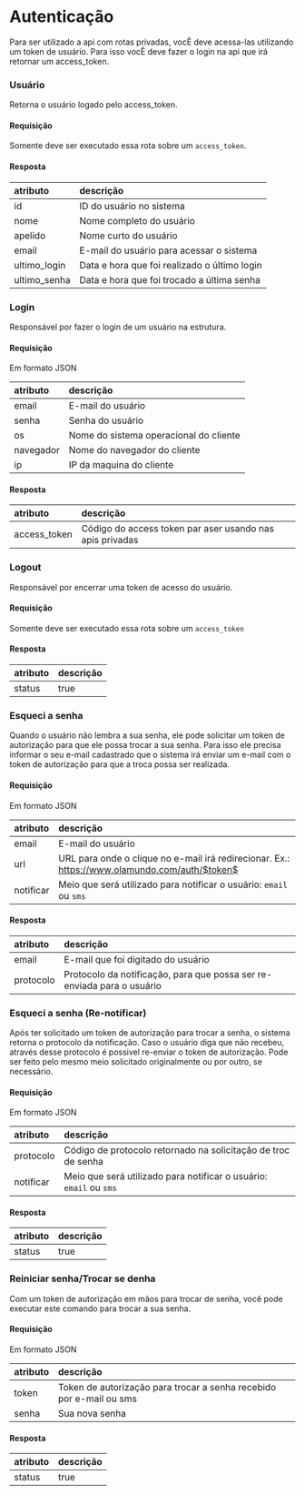 # Autenticação

Para ser utilizado a api com rotas privadas, vocÊ deve acessa-las utilizando um token de usuário. 
Para isso vocÊ deve fazer o login na api que irá retornar um access_token.

### Usuário

<api method="get" uri="/auth/usuario" />

Retorna o usuário logado pelo access_token.

#### Requisição

<tag text="auth" type="error"/> Somente deve ser executado essa rota sobre um `access_token`.

#### Resposta

| atributo     | descrição                                    |
|:-------------|:---------------------------------------------|
| id           | ID do usuário no sistema                     |
| nome         | Nome completo do usuário                     |
| apelido      | Nome curto do usuário                        |
| email        | E-mail do usuário para acessar o sistema     |
| ultimo_login | Data e hora que foi realizado o último login |
| ultimo_senha | Data e hora que foi trocado a última senha   |


### Login

<api method="post" uri="/auth/login" />

Responsável por fazer o login de um usuário na estrutura.

#### Requisição

Em formato JSON

| atributo  | descrição                                     |
|:----------|:----------------------------------------------|
| email     | E-mail do usuário <Badge text="obrigatório"/> |
| senha     | Senha do usuário <Badge text="obrigatório"/>  |
| os        | Nome do sistema operacional do cliente        |
| navegador | Nome do navegador do cliente                  |
| ip        | IP da maquina do cliente                      |

#### Resposta

| atributo     | descrição                                                |
|:-------------|:---------------------------------------------------------|
| access_token | Código do access token par aser usando nas apis privadas |


### Logout

<api method="post" uri="/auth/logout" />

Responsável por encerrar uma token de acesso do usuário.

#### Requisição

<tag text="auth" type="error"/> Somente deve ser executado essa rota sobre um `access_token`

#### Resposta

| atributo     | descrição                                                |
|:-------------|:---------------------------------------------------------|
| status       | true                                                     |


### Esqueci a senha

<api method="post" uri="/auth/esqueci-senha" />

Quando o usuário não lembra a sua senha, ele pode solicitar um token de autorização para que ele possa trocar a sua senha.
Para isso ele precisa informar o seu e-mail cadastrado que o sistema irá enviar um e-mail com o token de autorização para que a troca possa ser realizada.

#### Requisição

Em formato JSON

| atributo  | descrição                                     |
|:----------|:----------------------------------------------|
| email     | E-mail do usuário <Badge text="obrigatório"/> |
| url       | URL para onde o clique no e-mail irá redirecionar. Ex.: https://www.olamundo.com/auth/$token$ <Badge text="obrigatório"/>  |
| notificar | Meio que será utilizado para notificar o usuário: `email` ou `sms`  |

#### Resposta

| atributo     | descrição                                                              |
|:-------------|:-----------------------------------------------------------------------|
| email        | E-mail que foi digitado do usuário                                     |
| protocolo    | Protocolo da notificação, para que possa ser re-enviada para o usuário |


### Esqueci a senha (Re-notificar)

<api method="post" uri="/auth/esqueci-senha/notificar" />

Após ter solicitado um token de autorização para trocar a senha, o sistema retorna o protocolo da notificação. Caso o usuário diga que não recebeu, através desse protocolo é possivel re-enviar o token de autorização. Pode ser feito pelo mesmo meio solicitado originalmente ou por outro, se necessário.

#### Requisição

Em formato JSON

| atributo  | descrição                                                                                 |
|:----------|:------------------------------------------------------------------------------------------|
| protocolo | Código de protocolo retornado na solicitação de troc de senha <Badge text="obrigatório"/> |
| notificar | Meio que será utilizado para notificar o usuário: `email` ou `sms`                        |

#### Resposta

| atributo     | descrição                                                              |
|:-------------|:-----------------------------------------------------------------------|
| status       | true                                                                   |

### Reiniciar senha/Trocar se denha

<api method="post" uri="/auth/reiniciar-senha" />

Com um token de autorização em mãos para trocar de senha, você pode executar este comando para trocar a sua senha.

#### Requisição

Em formato JSON

| atributo  | descrição                                                                                       |
|:----------|:------------------------------------------------------------------------------------------------|
| token     | Token de autorização para trocar a senha recebido por e-mail ou sms <Badge text="obrigatório"/> |
| senha     | Sua nova senha <Badge text="obrigatório"/>                                                      |

#### Resposta

| atributo     | descrição                                                              |
|:-------------|:-----------------------------------------------------------------------|
| status       | true                                                                   |
